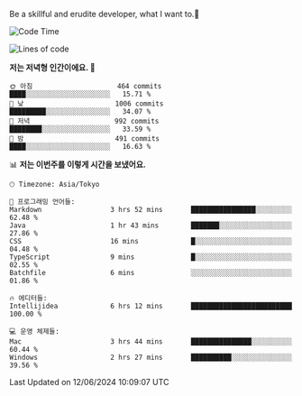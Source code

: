 Be a skillful and erudite developer, what I want to.👶

<!--START_SECTION:waka-->
![Code Time](http://img.shields.io/badge/Code%20Time-869%20hrs%2051%20mins-blue)

![Lines of code](https://img.shields.io/badge/%EC%A0%80%EB%8A%94%20%EC%97%AC%ED%83%9C%EA%B9%8C%EC%A7%80%20-2.3%20million%20%EC%A4%84%EC%9D%98%20%EC%BD%94%EB%93%9C%EB%A5%BC%20%EC%9E%91%EC%84%B1%ED%96%88%EC%96%B4%EC%9A%94.-blue)

**저는 저녁형 인간이에요. 🦉** 

```text
🌞 아침                     464 commits         ████░░░░░░░░░░░░░░░░░░░░░   15.71 % 
🌆 낮　                     1006 commits        █████████░░░░░░░░░░░░░░░░   34.07 % 
🌃 저녁                     992 commits         ████████░░░░░░░░░░░░░░░░░   33.59 % 
🌙 밤　                     491 commits         ████░░░░░░░░░░░░░░░░░░░░░   16.63 % 
```


📊 **저는 이번주를 이렇게 시간을 보냈어요.** 

```text
🕑︎ Timezone: Asia/Tokyo

💬 프로그래밍 언어들: 
Markdown                 3 hrs 52 mins       ████████████████░░░░░░░░░   62.48 % 
Java                     1 hr 43 mins        ███████░░░░░░░░░░░░░░░░░░   27.86 % 
CSS                      16 mins             █░░░░░░░░░░░░░░░░░░░░░░░░   04.48 % 
TypeScript               9 mins              █░░░░░░░░░░░░░░░░░░░░░░░░   02.55 % 
Batchfile                6 mins              ░░░░░░░░░░░░░░░░░░░░░░░░░   01.86 % 

🔥 에디터들: 
Intellijidea             6 hrs 12 mins       █████████████████████████   100.00 % 

💻 운영 체제들: 
Mac                      3 hrs 44 mins       ███████████████░░░░░░░░░░   60.44 % 
Windows                  2 hrs 27 mins       ██████████░░░░░░░░░░░░░░░   39.56 % 
```


 Last Updated on 12/06/2024 10:09:07 UTC
<!--END_SECTION:waka-->
